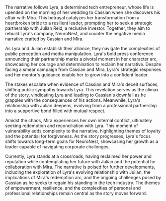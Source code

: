 The narrative follows Lyra, a determined tech entrepreneur, whose life is upended on the morning of her wedding to Cassian when she discovers his affair with Mira. This betrayal catalyzes her transformation from a heartbroken bride to a resilient leader, prompting her to seek a strategic partnership with Julian Reid, a reclusive investor. Together, they aim to rebuild Lyra's company, NeuroNest, and counter the negative media narrative crafted by Cassian and Mira.

As Lyra and Julian establish their alliance, they navigate the complexities of public perception and media manipulation. Lyra's bold press conference announcing their partnership marks a pivotal moment in her character arc, showcasing her courage and determination to reclaim her narrative. Despite facing a smear campaign from Cassian and Mira, Lyra's strategic responses and her mentor's guidance enable her to grow into a confident leader.

The stakes escalate when evidence of Cassian and Mira's deceit surfaces, shifting public sympathy towards Lyra. This revelation serves as the climax of the story, vindicating Lyra and leading to Cassian's downfall as he grapples with the consequences of his actions. Meanwhile, Lyra's relationship with Julian deepens, evolving from a professional partnership into a supportive bond filled with mutual respect.

Amidst the chaos, Mira experiences her own internal conflict, ultimately seeking redemption and reconciliation with Lyra. This moment of vulnerability adds complexity to the narrative, highlighting themes of loyalty and the potential for forgiveness. As the story progresses, Lyra's focus shifts towards long-term goals for NeuroNest, showcasing her growth as a leader capable of navigating corporate challenges.

Currently, Lyra stands at a crossroads, having reclaimed her power and reputation while contemplating her future with Julian and the potential for collaboration with Mira. The narrative is poised for further developments, including the exploration of Lyra's evolving relationship with Julian, the implications of Mira's redemption arc, and the ongoing challenges posed by Cassian as he seeks to regain his standing in the tech industry. The themes of empowerment, resilience, and the complexities of personal and professional relationships remain central as the story moves forward.